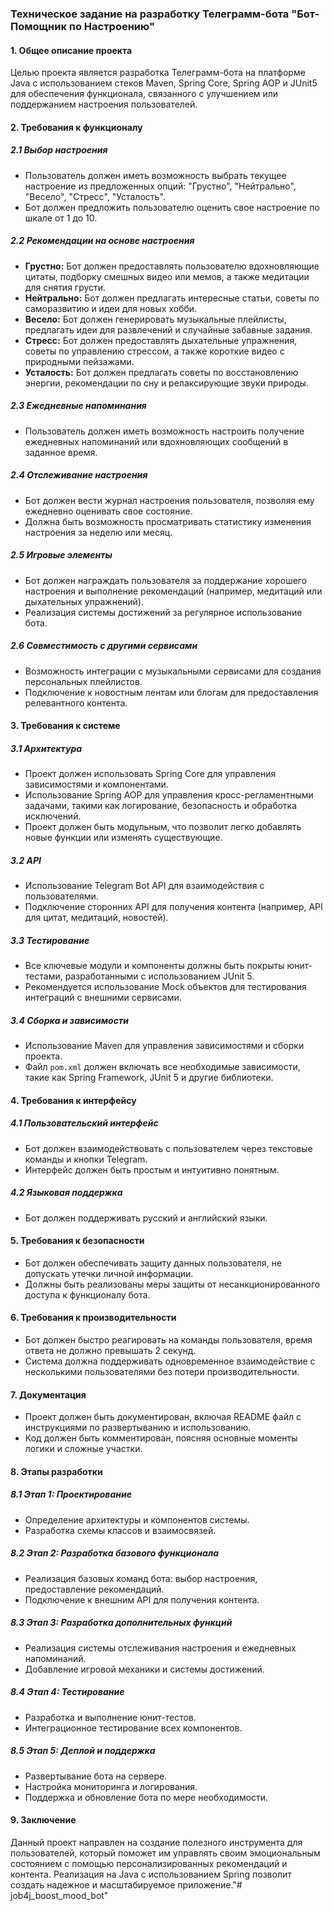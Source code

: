 ### Техническое задание на разработку Телеграмм-бота "Бот-Помощник по Настроению"

#### 1. **Общее описание проекта**
Целью проекта является разработка Телеграмм-бота на платформе Java с использованием стеков Maven, Spring Core, Spring AOP и JUnit5 для обеспечения функционала, связанного с улучшением или поддержанием настроения пользователей.

#### 2. **Требования к функционалу**

##### 2.1 Выбор настроения
- Пользователь должен иметь возможность выбрать текущее настроение из предложенных опций: "Грустно", "Нейтрально", "Весело", "Стресс", "Усталость".
- Бот должен предложить пользователю оценить свое настроение по шкале от 1 до 10.

##### 2.2 Рекомендации на основе настроения
- **Грустно:** Бот должен предоставлять пользователю вдохновляющие цитаты, подборку смешных видео или мемов, а также медитации для снятия грусти.
- **Нейтрально:** Бот должен предлагать интересные статьи, советы по саморазвитию и идеи для новых хобби.
- **Весело:** Бот должен генерировать музыкальные плейлисты, предлагать идеи для развлечений и случайные забавные задания.
- **Стресс:** Бот должен предоставлять дыхательные упражнения, советы по управлению стрессом, а также короткие видео с природными пейзажами.
- **Усталость:** Бот должен предлагать советы по восстановлению энергии, рекомендации по сну и релаксирующие звуки природы.

##### 2.3 Ежедневные напоминания
- Пользователь должен иметь возможность настроить получение ежедневных напоминаний или вдохновляющих сообщений в заданное время.

##### 2.4 Отслеживание настроения
- Бот должен вести журнал настроения пользователя, позволяя ему ежедневно оценивать свое состояние.
- Должна быть возможность просматривать статистику изменения настроения за неделю или месяц.

##### 2.5 Игровые элементы
- Бот должен награждать пользователя за поддержание хорошего настроения и выполнение рекомендаций (например, медитаций или дыхательных упражнений).
- Реализация системы достижений за регулярное использование бота.

##### 2.6 Совместимость с другими сервисами
- Возможность интеграции с музыкальными сервисами для создания персональных плейлистов.
- Подключение к новостным лентам или блогам для предоставления релевантного контента.

#### 3. **Требования к системе**

##### 3.1 Архитектура
- Проект должен использовать Spring Core для управления зависимостями и компонентами.
- Использование Spring AOP для управления кросс-регламентными задачами, такими как логирование, безопасность и обработка исключений.
- Проект должен быть модульным, что позволит легко добавлять новые функции или изменять существующие.

##### 3.2 API
- Использование Telegram Bot API для взаимодействия с пользователями.
- Подключение сторонних API для получения контента (например, API для цитат, медитаций, новостей).

##### 3.3 Тестирование
- Все ключевые модули и компоненты должны быть покрыты юнит-тестами, разработанными с использованием JUnit 5.
- Рекомендуется использование Mock объектов для тестирования интеграций с внешними сервисами.

##### 3.4 Сборка и зависимости
- Использование Maven для управления зависимостями и сборки проекта.
- Файл `pom.xml` должен включать все необходимые зависимости, такие как Spring Framework, JUnit 5 и другие библиотеки.

#### 4. **Требования к интерфейсу**

##### 4.1 Пользовательский интерфейс
- Бот должен взаимодействовать с пользователем через текстовые команды и кнопки Telegram.
- Интерфейс должен быть простым и интуитивно понятным.

##### 4.2 Языковая поддержка
- Бот должен поддерживать русский и английский языки.

#### 5. **Требования к безопасности**
- Бот должен обеспечивать защиту данных пользователя, не допускать утечки личной информации.
- Должны быть реализованы меры защиты от несанкционированного доступа к функционалу бота.

#### 6. **Требования к производительности**
- Бот должен быстро реагировать на команды пользователя, время ответа не должно превышать 2 секунд.
- Система должна поддерживать одновременное взаимодействие с несколькими пользователями без потери производительности.

#### 7. **Документация**
- Проект должен быть документирован, включая README файл с инструкциями по развертыванию и использованию.
- Код должен быть комментирован, поясняя основные моменты логики и сложные участки.

#### 8. **Этапы разработки**

##### 8.1 Этап 1: Проектирование
- Определение архитектуры и компонентов системы.
- Разработка схемы классов и взаимосвязей.

##### 8.2 Этап 2: Разработка базового функционала
- Реализация базовых команд бота: выбор настроения, предоставление рекомендаций.
- Подключение к внешним API для получения контента.

##### 8.3 Этап 3: Разработка дополнительных функций
- Реализация системы отслеживания настроения и ежедневных напоминаний.
- Добавление игровой механики и системы достижений.

##### 8.4 Этап 4: Тестирование
- Разработка и выполнение юнит-тестов.
- Интеграционное тестирование всех компонентов.

##### 8.5 Этап 5: Деплой и поддержка
- Развертывание бота на сервере.
- Настройка мониторинга и логирования.
- Поддержка и обновление бота по мере необходимости.

#### 9. **Заключение**
Данный проект направлен на создание полезного инструмента для пользователей, который поможет им управлять своим эмоциональным состоянием с помощью персонализированных рекомендаций и контента. Реализация на Java с использованием Spring позволит создать надежное и масштабируемое приложение."# job4j_boost_mood_bot" 
